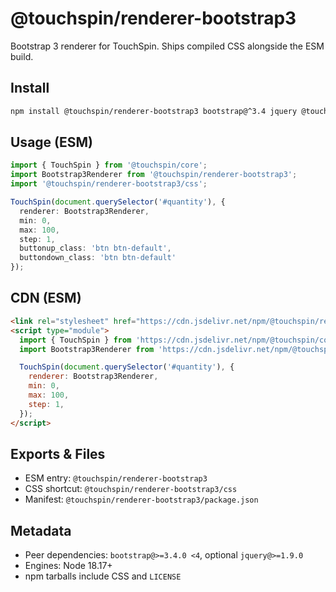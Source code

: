# @touchspin/renderer-bootstrap3

Bootstrap 3 renderer for TouchSpin. Ships compiled CSS alongside the ESM build.

## Install

```bash
npm install @touchspin/renderer-bootstrap3 bootstrap@^3.4 jquery @touchspin/core
```

## Usage (ESM)

```ts
import { TouchSpin } from '@touchspin/core';
import Bootstrap3Renderer from '@touchspin/renderer-bootstrap3';
import '@touchspin/renderer-bootstrap3/css';

TouchSpin(document.querySelector('#quantity'), {
  renderer: Bootstrap3Renderer,
  min: 0,
  max: 100,
  step: 1,
  buttonup_class: 'btn btn-default',
  buttondown_class: 'btn btn-default'
});
```

## CDN (ESM)

```html
<link rel="stylesheet" href="https://cdn.jsdelivr.net/npm/@touchspin/renderer-bootstrap3@5/dist/touchspin-bootstrap3.css">
<script type="module">
  import { TouchSpin } from 'https://cdn.jsdelivr.net/npm/@touchspin/core@5/dist/index.js';
  import Bootstrap3Renderer from 'https://cdn.jsdelivr.net/npm/@touchspin/renderer-bootstrap3@5/dist/index.js';

  TouchSpin(document.querySelector('#quantity'), {
    renderer: Bootstrap3Renderer,
    min: 0,
    max: 100,
    step: 1,
  });
</script>
```

## Exports & Files

- ESM entry: `@touchspin/renderer-bootstrap3`
- CSS shortcut: `@touchspin/renderer-bootstrap3/css`
- Manifest: `@touchspin/renderer-bootstrap3/package.json`

## Metadata

- Peer dependencies: `bootstrap@>=3.4.0 <4`, optional `jquery@>=1.9.0`
- Engines: Node 18.17+
- npm tarballs include CSS and `LICENSE`
